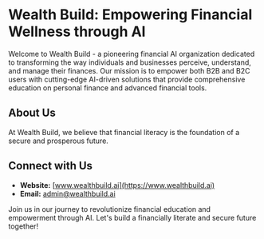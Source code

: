# Wealth Build: Empowering Financial Wellness through AI

Welcome to Wealth Build - a pioneering financial AI organization dedicated to transforming the way individuals and businesses perceive, understand, and manage their finances. Our mission is to empower both B2B and B2C users with cutting-edge AI-driven solutions that provide comprehensive education on personal finance and advanced financial tools.

## About Us

At Wealth Build, we believe that financial literacy is the foundation of a secure and prosperous future.


## Connect with Us

- **Website:** [www.wealthbuild.ai](https://www.wealthbuild.ai)
- **Email:** admin@wealthbuild.ai

Join us in our journey to revolutionize financial education and empowerment through AI. Let's build a financially literate and secure future together!
